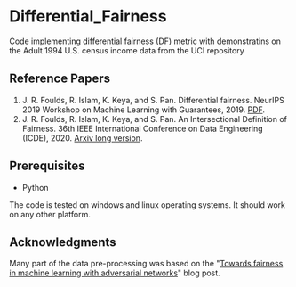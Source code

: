 # Differential_Fairness
Code implementing differential fairness (DF) metric with demonstratins on the Adult 1994 U.S. census income data from the UCI repository

## Reference Papers
1. J. R. Foulds, R. Islam, K. Keya, and S. Pan. Differential fairness. NeurIPS 2019 Workshop on Machine Learning with Guarantees, 2019. [PDF](http://jfoulds.informationsystems.umbc.edu/papers/2019/Foulds%20(2019)%20-%20DifferentialFairness_NeurIPS_MLWG.pdf).
2. J. R. Foulds, R. Islam, K. Keya, and S. Pan. An Intersectional Definition of Fairness. 36th IEEE International Conference on Data Engineering (ICDE), 2020. [Arxiv long version](https://arxiv.org/pdf/1807.08362.pdf).

## Prerequisites

* Python

The code is tested on windows and linux operating systems. It should work on any other platform.

## Acknowledgments

Many part of the data pre-processing was based on the "[Towards fairness in machine learning with adversarial networks](https://github.com/equialgo/fairness-in-ml)" blog post.

